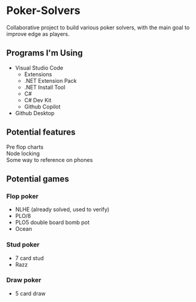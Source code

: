 # Poker-Solvers
Collaborative project to build various poker solvers, with the main goal to improve edge as players.  

## Programs I'm Using
- Visual Studio Code
  - Extensions
  - .NET Extension Pack
  - .NET Install Tool
  - C#
  - C# Dev Kit
  - Github Copilot
- Github Desktop

## Potential features
Pre flop charts  
Node locking  
Some way to reference on phones  

## Potential games
### Flop poker  
- NLHE (already solved, used to verify)  
- PLO/8  
- PLO5 double board bomb pot  
- Ocean  
### Stud poker  
- 7 card stud  
- Razz  
### Draw poker  
- 5 card draw  

